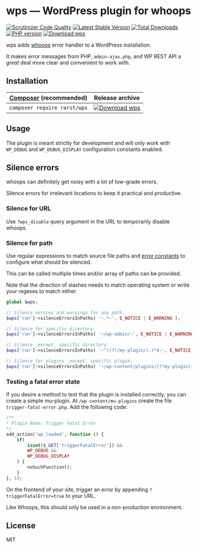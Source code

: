 # wps — WordPress plugin for whoops
[![Scrutinizer Code Quality](https://scrutinizer-ci.com/g/Rarst/wps/badges/quality-score.png?b=master)](https://scrutinizer-ci.com/g/Rarst/wps/?branch=master)
[![Latest Stable Version](https://poser.pugx.org/rarst/wps/v/stable)](https://packagist.org/packages/rarst/wps)
[![Total Downloads](https://poser.pugx.org/rarst/wps/downloads)](https://packagist.org/packages/rarst/wps)
[![PHP version](https://img.shields.io/packagist/php-v/rarst/wps.svg)](https://packagist.org/packages/rarst/wps)
[![Download wps](https://img.shields.io/badge/download-wps.zip-blue)](https://github.com/Rarst/wps/releases/latest/download/wps.zip)

wps adds [whoops](http://filp.github.io/whoops/) error handler to a WordPress installation. 

It makes error messages from PHP, `admin-ajax.php`, and WP REST API a _great_ deal more clear and convenient to work with.

## Installation

| [Composer](https://getcomposer.org/) (recommended) | Release archive |  
| -------------------------------------------------- | -------- |  
| `composer require rarst/wps` | [![Download wps](https://img.shields.io/badge/download-wps.zip-blue?style=for-the-badge)](https://github.com/Rarst/wps/releases/latest/download/wps.zip) |

## Usage

The plugin is meant strictly for development and will only work with `WP_DEBUG` and `WP_DEBUG_DISPLAY` configuration constants enabled.

## Silence errors

whoops can definitely get noisy with a lot of low–grade errors.

Silence errors for irrelevant locations to keep it practical and productive.

### Silence for URL

Use `?wps_disable` query argument in the URL to temporarily disable whoops. 

### Silence for path

Use regular expressions to match source file paths and [error constants](https://www.php.net/manual/en/errorfunc.constants.php) to configure what should be silenced.

This can be called multiple times and/or array of paths can be provided.

Note that the direction of slashes needs to match operating system or write your regexes to match either.

```php
global $wps;

// Silence notices and warnings for any path. 
$wps['run']->silenceErrorsInPaths( '~.*~', E_NOTICE | E_WARNING );

// Silence for specific directory.
$wps['run']->silenceErrorsInPaths( '~/wp-admin/~', E_NOTICE | E_WARNING );

// Silence _except_ specific directory.
$wps['run']->silenceErrorsInPaths( '~^((?!/my-plugin/).)*$~', E_NOTICE | E_WARNING );

// Silence for plugins _except_ specific plugin.
$wps['run']->silenceErrorsInPaths( '~/wp-content/plugins/(?!my-plugin)~', E_NOTICE | E_WARNING );
```
### Testing a fatal error state

If you desire a method to test that the plugin is installed correctly, you can create a simple mu-plugin. At `/wp-content/mu-plugins` create the file `trigger-fatal-error.php`. Add the following code:

```php
/**
* Plugin Name: Trigger Fatal Error
*/
add_action('wp_loaded', function () {
	if(
		isset($_GET['triggerFatalError']) &&
		WP_DEBUG &&
		WP_DEBUG_DISPLAY
	) {
		noSuchFunction();
	}
}, 1);
```

On the frontend of your site, trigger an error by appending `?triggerFatalError=true` to your URL.

Like Whoops, this should only be used in a non-production environment.

## License

MIT
